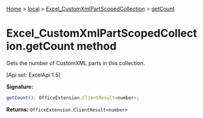 [Home](./index) &gt; [local](local.md) &gt; [Excel\_CustomXmlPartScopedCollection](local.excel_customxmlpartscopedcollection.md) &gt; [getCount](local.excel_customxmlpartscopedcollection.getcount.md)

# Excel\_CustomXmlPartScopedCollection.getCount method

Gets the number of CustomXML parts in this collection. 

 \[Api set: ExcelApi 1.5\]

**Signature:**
```javascript
getCount(): OfficeExtension.ClientResult<number>;
```
**Returns:** `OfficeExtension.ClientResult<number>`

